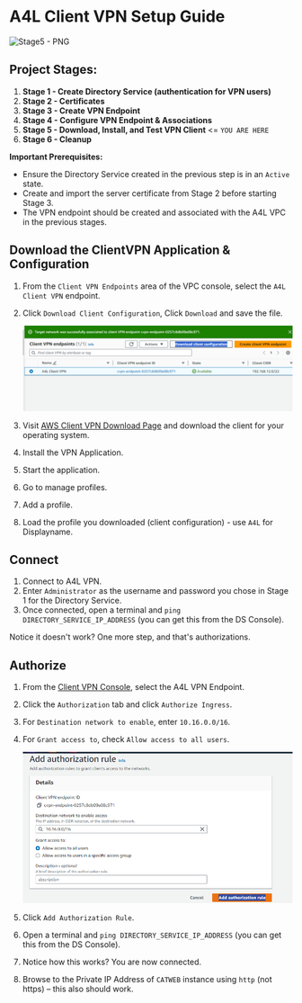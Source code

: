 # A4L Client VPN Setup Guide

![Stage5 - PNG](https://github.com/acantril/learn-cantrill-io-labs/blob/master/aws-client-vpn/02_LABINSTRUCTIONS/STAGE5.png)

## Project Stages:

1. **Stage 1 - Create Directory Service (authentication for VPN users)**
2. **Stage 2 - Certificates**
3. **Stage 3 - Create VPN Endpoint**
4. **Stage 4 - Configure VPN Endpoint & Associations**
5. **Stage 5 - Download, Install, and Test VPN Client** <= `YOU ARE HERE`
6. **Stage 6 - Cleanup**

**Important Prerequisites:**
- Ensure the Directory Service created in the previous step is in an `Active` state.
- Create and import the server certificate from Stage 2 before starting Stage 3.
- The VPN endpoint should be created and associated with the A4L VPC in the previous stages.

## Download the ClientVPN Application & Configuration

1. From the `Client VPN Endpoints` area of the VPC console, select the `A4L Client VPN` endpoint.
2. Click `Download Client Configuration`, Click `Download` and save the file.
	
	![Untitled](images/Untitled4.png)
	
3. Visit [AWS Client VPN Download Page](https://aws.amazon.com/vpn/client-vpn-download/) and download the client for your operating system.
4. Install the VPN Application.
5. Start the application.
6. Go to manage profiles.
7. Add a profile.
8. Load the profile you downloaded (client configuration) - use `A4L` for Displayname.

## Connect

1. Connect to A4L VPN.
2. Enter `Administrator` as the username and password you chose in Stage 1 for the Directory Service.
3. Once connected, open a terminal and `ping DIRECTORY_SERVICE_IP_ADDRESS` (you can get this from the DS Console).

Notice it doesn't work? One more step, and that's authorizations.

## Authorize

1. From the [Client VPN Console](https://console.aws.amazon.com/vpc/home?region=us-east-1#ClientVPNEndpoints:sort=status.code), select the A4L VPN Endpoint.
2. Click the `Authorization` tab and click `Authorize Ingress`.
3. For `Destination network to enable`, enter `10.16.0.0/16`.
4. For `Grant access to`, check `Allow access to all users`.

	![Untitled](images/Untitled5.png)

5. Click `Add Authorization Rule`.
6. Open a terminal and `ping DIRECTORY_SERVICE_IP_ADDRESS` (you can get this from the DS Console).
7. Notice how this works? You are now connected.
8. Browse to the Private IP Address of `CATWEB` instance using `http` (not https) – this also should work.
